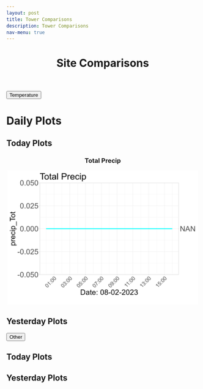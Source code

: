 ```yaml
---
layout: post
title: Tower Comparisons
description: Tower Comparisons
nav-menu: true
---
```


<script>
window.onload = function() {
  var coll = document.getElementsByClassName("collapsible");
  var i;

  for (i = 0; i < coll.length; i++) {
    coll[i].addEventListener("click", function() {
      this.classList.toggle("active");
      var content = this.nextElementSibling;
      if (content.style.display === "block") {
        content.style.display = "none";
      } else {
        content.style.display = "block";
      }
    });
  }
}
</script>

<!-- Here, HTML, HEAD and BODY tags and CSS styles are omitted for brevity, please use them as in your code -->

<header>
    <h1 style="text-align:center;">Site Comparisons</h1>
</header>

<div class="collapsibleContainer">
<button class="collapsible">Temperature</button>
<div class="content">
<h1>Daily Plots</h1>

<h2>Today Plots</h2>
<div class="grid-container">

  
<div style='text-align:center; max-width:500px; margin:auto;'><h3>Total Precip</h3>
<a href="Fluxtower1/daily_plots/fluxtower1_precip_Tot_today.png" target="_blank">
    <img src="Fluxtower1/daily_plots/fluxtower1_precip_Tot_today.png" alt="fluxtower1 - Total Precip" width="500" onerror="imgError(this);">
</a>


<!-- Your grid items here for Today Plots -->
</div>

<h2>Yesterday Plots</h2>
<div class="grid-container">
<!-- Your grid items here for Yesterday Plots -->
</div>
</div>
</div>

<div class="collapsibleContainer">
<button class="collapsible">Other</button>
<div class="content">
<h2>Today Plots</h2>
<div class="grid-container">
<!-- Replace with your specific image paths -->
<!-- TODO: Insert image paths -->
</div>

<h2>Yesterday Plots</h2>
<div class="grid-container">
<!-- Replace with your specific image paths -->
<!-- TODO: Insert image paths -->
</div>
</div>
</div>

<script>
function imgError(image) {
    image.onerror = "";
    image.outerHTML = '<img src="../../images/cat_attempt.png" alt="Cat 404" style="width: 200px; display: block; margin: auto;"><div>Sorry, not available! This means we don\'t have data for today yet, or the values are all NA!</div>';
    return true;
}
</script>

<!-- End of BODY and HTML tags -->

